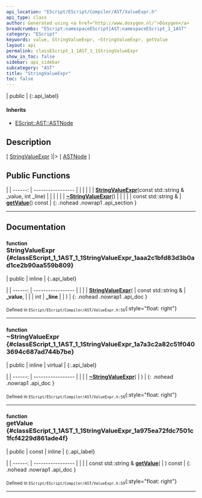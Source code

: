 ```yaml
---
api_location: "EScript/EScript/Compiler/AST/ValueExpr.h"
api_type: class
author: Generated using <a href="http://www.doxygen.nl/">Doxygen</a>
breadcrumbs: "EScript:namespaceEScript|AST:namespaceEScript_1_1AST"
category: "EScript"
keywords: value, StringValueExpr, ~StringValueExpr, getValue
layout: api
permalink: classEScript_1_1AST_1_1StringValueExpr
show_in_toc: false
sidebar: api_sidebar
subcategory: "AST"
title: "StringValueExpr"
toc: false
---
```


| public |
{:.api_label}

#### Inherits

* [EScript::AST::ASTNode](classEScript_1_1AST_1_1ASTNode)


## Description

[ [StringValueExpr](classEScript_1_1AST_1_1StringValueExpr) ]|> [ [ASTNode](classEScript_1_1AST_1_1ASTNode) ]



## Public Functions

|
| ------: | ----------------- |
|  | |
|  | **[StringValueExpr](#classEScript_1_1AST_1_1StringValueExpr_1aaa2c1bfd83d3b0ad1ce2b90aa559b809)**(const std::string & _value, int _line) |
|  | |
|  | **[~StringValueExpr](#classEScript_1_1AST_1_1StringValueExpr_1a7a3c2a82c51f0403694c687ad744b7be)**() |
|  | |
| const std::string & | **[getValue](#classEScript_1_1AST_1_1StringValueExpr_1a975ea72fdc7501c1fcf4229d861ade4f)**() const |
{: .nohead .nowrap1 .api_section }


-------------------------------------------------------------------

## Documentation

### <small>function</small><br/> StringValueExpr {#classEScript_1_1AST_1_1StringValueExpr_1aaa2c1bfd83d3b0ad1ce2b90aa559b809}

| public | inline |
{:.api_label}

|
| ------: | ----------------- |
|  |
|  **[StringValueExpr](#classEScript_1_1AST_1_1StringValueExpr_1aaa2c1bfd83d3b0ad1ce2b90aa559b809)**( | const std::string & | **_value**, |
| | int | **_line** |
|   ) |
{: .nohead .nowrap1 .api_doc }





<sub>Defined in `EScript/EScript/Compiler/AST/ValueExpr.h:56`</sub>{:style="float: right"}

-------------------------------------------------------------------

### <small>function</small><br/> ~StringValueExpr {#classEScript_1_1AST_1_1StringValueExpr_1a7a3c2a82c51f0403694c687ad744b7be}

| public | inline | virtual |
{:.api_label}

|
| ------: | ----------------- |
|  |
|  **[~StringValueExpr](#classEScript_1_1AST_1_1StringValueExpr_1a7a3c2a82c51f0403694c687ad744b7be)**( |  ) |
{: .nohead .nowrap1 .api_doc }





<sub>Defined in `EScript/EScript/Compiler/AST/ValueExpr.h:58`</sub>{:style="float: right"}

-------------------------------------------------------------------

### <small>function</small><br/> getValue {#classEScript_1_1AST_1_1StringValueExpr_1a975ea72fdc7501c1fcf4229d861ade4f}

| public | const | inline |
{:.api_label}

|
| ------: | ----------------- |
|  |
| const std::string & **[getValue](#classEScript_1_1AST_1_1StringValueExpr_1a975ea72fdc7501c1fcf4229d861ade4f)**( |  ) const |
{: .nohead .nowrap1 .api_doc }





<sub>Defined in `EScript/EScript/Compiler/AST/ValueExpr.h:59`</sub>{:style="float: right"}

-------------------------------------------------------------------

